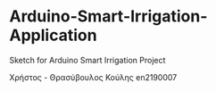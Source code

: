 # Arduino-Smart-Irrigation-Application
Sketch for Arduino Smart Irrigation Project

Χρήστος - Θρασύβουλος Κούλης
en2190007
